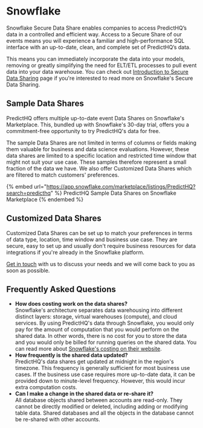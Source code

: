 # Snowflake

Snowflake Secure Data Share enables companies to access PredictHQ’s data in a controlled and efficient way. Access to a Secure Share of our events means you will experience a familiar and high-performance SQL interface with an up-to-date, clean, and complete set of PredictHQ’s data.

This means you can immediately incorporate the data into your models, removing or greatly simplifying the need for ELT/ETL processes to pull event data into your data warehouse. You can check out [Introduction to Secure Data Sharing](https://docs.snowflake.com/en/user-guide/data-sharing-intro.html) page if you're interested to read more on Snowflake's Secure Data Sharing.

## Sample Data Shares

PredictHQ offers multiple up-to-date event Data Shares on Snowflake's Marketplace. This, bundled up with Snowflake's 30-day trial, offers you a commitment-free opportunity to try PredictHQ's data for free.

The sample Data Shares are not limited in terms of columns or fields making them valuable for business and data science evaluations. However, these data shares are limited to a specific location and restricted time window that might not suit your use case. These samples therefore represent a small fraction of the data we have. We also offer Customized Data Shares which are filtered to match customers' preferences.

{% embed url="https://app.snowflake.com/marketplace/listings/PredictHQ?search=predicthq" %}
PredictHQ Sample Data Shares on Snowflake Marketplace
{% endembed %}

## Customized Data Shares

Customized Data Shares can be set up to match your preferences in terms of data type, location, time window and business use case. They are secure, easy to set up and usually don't require business resources for data integrations if you're already in the Snowflake platform.

[Get in touch](https://www.predicthq.com/contact) with us to discuss your needs and we will come back to you as soon as possible.

## Frequently Asked Questions

* **How does costing work on the data shares?**\
  Snowflake's architecture separates data warehousing into different distinct layers: storage, virtual warehouses (compute), and cloud services. By using PredictHQ's data through Snowflake, you would only pay for the amount of computation that you would perform on the shared data. In other words, there is no cost for you to store the data and you would only be billed for running queries on the shared data. You can read more about [Snowflake's costing on their website](https://www.snowflake.com/pricing-page-registration-page/).
* **How frequently is the shared data updated?**\
  PredictHQ's data shares get updated at midnight in the region's timezone. This frequency is generally sufficient for most business use cases. If the business use case requires more up-to-date data, it can be provided down to minute-level frequency. However, this would incur extra computation costs.
* **Can I make a change in the shared data or re-share it?**\
  All database objects shared between accounts are read-only. They cannot be directly modified or deleted, including adding or modifying table data. Shared databases and all the objects in the database cannot be re-shared with other accounts.
